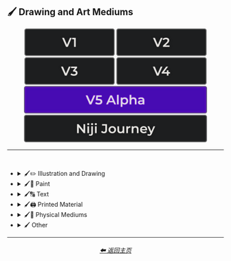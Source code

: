 <h2>🖌 Drawing and Art Mediums</h2>

<div align="center">

[<img src="/Images/Repo_Parts/Buttons/Version_Buttons/button_version_V1_inactive.webp?raw=true" alt="MidJourney V1" height="64" />](/Pages/MJ_V1/Style_Pages/Sphere/Drawing_and_Art_Mediums.md)
[<img src="/Images/Repo_Parts/Buttons/Version_Buttons/button_version_V2_inactive.webp?raw=true" alt="MidJourney V2" height="64" />](/Pages/MJ_V2/Style_Pages/Sphere/Drawing_and_Art_Mediums.md)
[<img src="/Images/Repo_Parts/Buttons/Version_Buttons/button_version_V3_inactive.webp?raw=true" alt="MidJourney V3" height="64" />](/Pages/MJ_V3/Style_Pages/Just_The_Style/Drawing_and_Art_Mediums.md)
[<img src="/Images/Repo_Parts/Buttons/Version_Buttons/button_version_V4_inactive.webp?raw=true" alt="MidJourney V4" height="64" />](/Pages/MJ_V4/Style_Pages/Just_The_Style/Drawing_and_Art_Mediums.md)
<br>
[<img src="/Images/Repo_Parts/Buttons/Version_Buttons/button_version_V5_Alpha_active_half.webp?raw=true" alt="MidJourney V5" height="64" />](/Pages/MJ_V5/Style_Pages/Just_The_Style/Drawing_and_Art_Mediums.md)
[<img src="/Images/Repo_Parts/Buttons/Version_Buttons/button_version_niji_inactive_half.webp?raw=true" alt="Niji Journey" height="64" />](/Pages/Niji_Journey/Style_Pages/Drawing_and_Art_Mediums.md)


</div>

<hr>
<br>


- <details><summary>🖌✏ Illustration and Drawing</summary><p>

  - <details><summary>✏🖼 Drawing Types</summary><p><div align="center">

    | Sketch | Drawing | Doodle |
    | :-: | :-: | :-: |
    | <img src="/Images/MJ_V5/V5_Alpha_1/Midjourney_Styles/Drawing.webp?raw=true" width="256" /> | <img src="/Images/MJ_V5/V5_Alpha_1/Midjourney_Styles/Sketch.webp?raw=true" width="256" /> | <img src="/Images/MJ_V5/V5_Alpha_1/Midjourney_Styles/Doodle.webp?raw=true" width="256" /> |
    
    <br>

    | Hand-Drawn | Hand-Written | Children’s Drawing |
    | :-: | :-: | :-: |
    | <img src="/Images/MJ_V5/V5_Alpha_1/Midjourney_Styles/Hand-Drawn.webp?raw=true" width="256" /> | <img src="/Images/MJ_V5/V5_Alpha_1/Midjourney_Styles/Hand-Written.webp?raw=true" width="256" /> | <img src="/Images/MJ_V5/V5_Alpha_1/Midjourney_Styles/Childrens_Drawing.webp?raw=true" width="256" /> |
    
    <br>

    | Masterpiece |
    | :-: |
    | <img src="/Images/MJ_V5/V5_Alpha_1/Midjourney_Styles/Masterpiece.webp?raw=true" width="256" /> |

    <br>

    | Dot Art | Pointillism | Stipple |
    | :-: | :-: | :-: |
    | <img src="/Images/MJ_V5/V5_Alpha_1/Midjourney_Styles/Dot_Art.webp?raw=true" width="256" /> | <img src="/Images/MJ_V5/V5_Alpha_1/Midjourney_Styles/Pointillism.webp?raw=true" width="256" /> | <img src="/Images/MJ_V5/V5_Alpha_1/Midjourney_Styles/Stipple.webp?raw=true" width="256" /> |
    
    <br>

    | Line Art | Crosshatch |
    | :-: | :-: |
    | <img src="/Images/MJ_V5/V5_Alpha_1/Midjourney_Styles/Line_Art.webp?raw=true" width="256" /> | <img src="/Images/MJ_V5/V5_Alpha_1/Midjourney_Styles/Crosshatch.webp?raw=true" width="256" /> |
    
    <br>

    | Caricature |
    | :-: |
    | <img src="/Images/MJ_V5/V5_Alpha_1/Midjourney_Styles/Caricature.webp?raw=true" width="256" /> |

    <br>

    | Illustration | Storybook Illustration | Illustrated-Booklet |
    | :-: | :-: | :-: |
    | <img src="/Images/MJ_V5/V5_Alpha_1/Midjourney_Styles/Illustration.webp?raw=true" width="256" /> | <img src="/Images/MJ_V5/V5_Alpha_1/Midjourney_Styles/Storybook_Illustration.webp?raw=true" width="256" /> | <img src="/Images/MJ_V5/V5_Alpha_1/Midjourney_Styles/Illustrated-Booklet.webp?raw=true" width="256" /> |

    <br>

    | Whimsical Illustration | Archaeological Illustration |
    | :-: | :-: |
    | <img src="/Images/MJ_V5/V5_Alpha_1/Midjourney_Styles/Whimsical_Illustration.webp?raw=true" width="256" /> | <img src="/Images/MJ_V5/V5_Alpha_1/Midjourney_Styles/Archaeological_Illustration.webp?raw=true" width="256" /> |
    
    <br>

    | Assembly Drawing | Illuminated Manuscript |
    | :-: | :-: |
    | <img src="/Images/MJ_V5/V5_Alpha_1/Midjourney_Styles/Assembly_Drawing.webp?raw=true" width="256" /> | <img src="/Images/MJ_V5/V5_Alpha_1/Midjourney_Styles/Illuminated_Manuscript.webp?raw=true" width="256" /> |
    
    <br>

    | Visual Novel | Graphic Novel | Cartographic |
    | :-: | :-: | :-: |
    | <img src="/Images/MJ_V5/V5_Alpha_1/Midjourney_Styles/Visual_Novel.webp?raw=true" width="256" /> | <img src="/Images/MJ_V5/V5_Alpha_1/Midjourney_Styles/Graphic_Novel.webp?raw=true" width="256" /> | <img src="/Images/MJ_V5/V5_Alpha_1/Midjourney_Styles/Cartographic.webp?raw=true" width="256" /> |
    
    <br>
    
    | Storyboard |
    | :-: |
    | <img src="/Images/MJ_V5/V5_Alpha_1/Midjourney_Styles/Storyboard.webp?raw=true" width="256" /> |

    </div></p></details>


  - <details><summary>✏ Pencil and Graphite</summary><p><div align="center">

    | Pencil Art | Graphite | Charcoal Art |
    | :-: | :-: | :-: |
    | <img src="/Images/MJ_V5/V5_Alpha_1/Midjourney_Styles/Pencil_Art.webp?raw=true" width="256" /> | <img src="/Images/MJ_V5/V5_Alpha_1/Midjourney_Styles/Graphite.webp?raw=true" width="256" /> | <img src="/Images/MJ_V5/V5_Alpha_1/Midjourney_Styles/Charcoal_Art.webp?raw=true" width="256" /> |
    
    <br>
    
    | Colored Pencil | Grease Pencil |
    | :-: | :-: |
    | <img src="/Images/MJ_V5/V5_Alpha_1/Midjourney_Styles/Colored_Pencil.webp?raw=true" width="256" /> | <img src="/Images/MJ_V5/V5_Alpha_1/Midjourney_Styles/Grease_Pencil.webp?raw=true" width="256" /> |

    </div></p></details>


  - <details><summary>✏🖊 Ink</summary><p><div align="center">

    | Ink | Calligraphy | Ballpoint Pen |
    | :-: | :-: | :-: |
    | <img src="/Images/MJ_V5/V5_Alpha_1/Midjourney_Styles/Ink.webp?raw=true" width="256" /> | <img src="/Images/MJ_V5/V5_Alpha_1/Midjourney_Styles/Calligraphy.webp?raw=true" width="256" /> | <img src="/Images/MJ_V5/V5_Alpha_1/Midjourney_Styles/Ballpoint_Pen.webp?raw=true" width="256" /> |
    
    <br>
    
    | Fountain Pen | Fountain Pen Art | Gel Pen |
    | :-: | :-: | :-: |
    | <img src="/Images/MJ_V5/V5_Alpha_1/Midjourney_Styles/Fountain_Pen.webp?raw=true" width="256" /> | <img src="/Images/MJ_V5/V5_Alpha_1/Midjourney_Styles/Fountain_Pen_Art.webp?raw=true" width="256" /> | <img src="/Images/MJ_V5/V5_Alpha_1/Midjourney_Styles/Gel_Pen.webp?raw=true" width="256" /> |
    
    <br>

    | Conductive Ink | Flexographic Ink |
    | :-: | :-: |
    | <img src="/Images/MJ_V5/V5_Alpha_1/Midjourney_Styles/Conductive_Ink.webp?raw=true" width="256" /> | <img src="/Images/MJ_V5/V5_Alpha_1/Midjourney_Styles/Flexographic_Ink.webp?raw=true" width="256" /> |
    
    <br>
    
    | India Ink | Iron Gall Ink |
    | :-: | :-: |
    | <img src="/Images/MJ_V5/V5_Alpha_1/Midjourney_Styles/India_Ink.webp?raw=true" width="256" /> | <img src="/Images/MJ_V5/V5_Alpha_1/Midjourney_Styles/Iron_Gall_Ink.webp?raw=true" width="256" /> |
    
    <br>
    
    | Grease Pen | Marker Art |
    | :-: | :-: |
    | <img src="/Images/MJ_V5/V5_Alpha_1/Midjourney_Styles/Grease_Pen.webp?raw=true" width="256" /> | <img src="/Images/MJ_V5/V5_Alpha_1/Midjourney_Styles/Marker_Art.webp?raw=true" width="256" /> |

    <br>
    
    | Dry-Erase Marker | Wet-Erase Marker | Whiteboard |
    | :-: | :-: | :-: |
    | <img src="/Images/MJ_V5/V5_Alpha_1/Midjourney_Styles/Dry-Erase_Marker.webp?raw=true" width="256" /> | <img src="/Images/MJ_V5/V5_Alpha_1/Midjourney_Styles/Wet-Erase_Marker.webp?raw=true" width="256" /> | <img src="/Images/MJ_V5/V5_Alpha_1/Midjourney_Styles/Whiteboard.webp?raw=true" width="256" /> |

    <br>

    | Viscosity Print |
    | :-: |
    | <img src="/Images/MJ_V5/V5_Alpha_1/Midjourney_Styles/Viscosity_Print.webp?raw=true" width="256" /> |

    </div></p></details>


  - <details><summary>✏🖍 Crayon, Chalk, and Pastel</summary><p><div align="center">

    | Crayon | Chalk | Pastel Art |
    | :-: | :-: | :-: |
    | <img src="/Images/MJ_V5/V5_Alpha_1/Midjourney_Styles/Crayon.webp?raw=true" width="256" /> | <img src="/Images/MJ_V5/V5_Alpha_1/Midjourney_Styles/Chalk.webp?raw=true" width="256" /> | <img src="/Images/MJ_V5/V5_Alpha_1/Midjourney_Styles/Pastel_Art.webp?raw=true" width="256" /> |
    
    <br>
    
    | Blackboard | Chalkboard | Conte |
    | :-: | :-: | :-: |
    | <img src="/Images/MJ_V5/V5_Alpha_1/Midjourney_Styles/Blackboard.webp?raw=true" width="256" /> | <img src="/Images/MJ_V5/V5_Alpha_1/Midjourney_Styles/Chalkboard.webp?raw=true" width="256" /> | <img src="/Images/MJ_V5/V5_Alpha_1/Midjourney_Styles/Conte.webp?raw=true" width="256" /> |

    </div></p></details>

  </p></details>


- <details><summary>🖌🎨 Paint</summary><p>

  - <details><summary>🎨🖼 Painting Types</summary><p><div align="center">

    | Painting | Hard Edge Painting |
    | :-: | :-: |
    | <img src="/Images/MJ_V5/V5_Alpha_1/Midjourney_Styles/Painting.webp?raw=true" width="256" /> | <img src="/Images/MJ_V5/V5_Alpha_1/Midjourney_Styles/Hard_Edge_Painting.webp?raw=true" width="256" /> |
    
    <br>

    | Oil Painting | Tempera Painting | Acrylic Painting |
    | :-: | :-: | :-: |
    | <img src="/Images/MJ_V5/V5_Alpha_1/Midjourney_Styles/Oil_Painting.webp?raw=true" width="256" /> | <img src="/Images/MJ_V5/V5_Alpha_1/Midjourney_Styles/Tempera_Painting.webp?raw=true" width="256" /> | <img src="/Images/MJ_V5/V5_Alpha_1/Midjourney_Styles/Acrylic_Painting.webp?raw=true" width="256" /> |
    
    <br>
    
    
    | Watercolor Painting | Gouache Painting |
    | :-: | :-: |
    | <img src="/Images/MJ_V5/V5_Alpha_1/Midjourney_Styles/Watercolor_Painting.webp?raw=true" width="256" /> | <img src="/Images/MJ_V5/V5_Alpha_1/Midjourney_Styles/Gouache_Painting.webp?raw=true" width="256" /> |
    
    <br>

    | Fresco Painting |
    | :-: |
    | <img src="/Images/MJ_V5/V5_Alpha_1/Midjourney_Styles/Fresco_Painting.webp?raw=true" width="256" /> |

    <br>

    | Still-Life |
    | :-: |
    | <img src="/Images/MJ_V5/V5_Alpha_1/Midjourney_Styles/Still-Life.webp?raw=true" width="256" /> |
    
    <br>

    | Fine Art | Modern Art |
    | :-: | :-: |
    | <img src="/Images/MJ_V5/V5_Alpha_1/Midjourney_Styles/Fine_Art.webp?raw=true" width="256" /> | <img src="/Images/MJ_V5/V5_Alpha_1/Midjourney_Styles/Modern_Art.webp?raw=true" width="256" /> |
    
    <br>

    | Brushwork | Paintwork | Impasto |
    | :-: | :-: | :-: |
    | <img src="/Images/MJ_V5/V5_Alpha_1/Midjourney_Styles/Brushwork.webp?raw=true" width="256" /> | <img src="/Images/MJ_V5/V5_Alpha_1/Midjourney_Styles/Paintwork.webp?raw=true" width="256" /> | <img src="/Images/MJ_V5/V5_Alpha_1/Midjourney_Styles/Impasto.webp?raw=true" width="256" /> |

    <br>

    | Matte Painting | Encaustic Painting | Gond Painting |
    | :-: | :-: | :-: |
    | <img src="/Images/MJ_V5/V5_Alpha_1/Midjourney_Styles/Matte_Painting.webp?raw=true" width="256" /> | <img src="/Images/MJ_V5/V5_Alpha_1/Midjourney_Styles/Encaustic_Painting.webp?raw=true" width="256" /> | <img src="/Images/MJ_V5/V5_Alpha_1/Midjourney_Styles/Gond_Painting.webp?raw=true" width="256" /> |
    
    <br>

    | Chinese Painting | Ancient Roman Painting | Romanesque Painting |
    | :-: | :-: | :-: |
    | <img src="/Images/MJ_V5/V5_Alpha_1/Midjourney_Styles/Chinese_Painting.webp?raw=true" width="256" /> | <img src="/Images/MJ_V5/V5_Alpha_1/Midjourney_Styles/Ancient_Roman_Painting.webp?raw=true" width="256" /> | <img src="/Images/MJ_V5/V5_Alpha_1/Midjourney_Styles/Romanesque_Painting.webp?raw=true" width="256" /> |

    <br>

    | Tibetan Painting | Japanese Painting |
    | :-: | :-: |
    | <img src="/Images/MJ_V5/V5_Alpha_1/Midjourney_Styles/Tibetan_Painting.webp?raw=true" width="256" /> | <img src="/Images/MJ_V5/V5_Alpha_1/Midjourney_Styles/Japanese_Painting.webp?raw=true" width="256" /> |

    <br>

    | Warli Painting | Fayum Portrait | Caravaggio Painting |
    | :-: | :-: | :-: |
    | <img src="/Images/MJ_V5/V5_Alpha_1/Midjourney_Styles/Warli_Painting.webp?raw=true" width="256" /> | <img src="/Images/MJ_V5/V5_Alpha_1/Midjourney_Styles/Fayum_Portrait.webp?raw=true" width="256" /> | <img src="/Images/MJ_V5/V5_Alpha_1/Midjourney_Styles/Caravaggio_Painting.webp?raw=true" width="256" /> |
    
    <br>
    
    | Madhubani Painting | Kalamkari Painting | Phad Painting |
    | :-: | :-: | :-: |
    | <img src="/Images/MJ_V5/V5_Alpha_1/Midjourney_Styles/Madhubani_Painting.webp?raw=true" width="256" /> | <img src="/Images/MJ_V5/V5_Alpha_1/Midjourney_Styles/Kalamkari_Painting.webp?raw=true" width="256" /> | <img src="/Images/MJ_V5/V5_Alpha_1/Midjourney_Styles/Phad_Painting.webp?raw=true" width="256" /> |

    <br>

    | Paper-Marbling | Hydrodipped |
    | :-: | :-: |
    | <img src="/Images/MJ_V5/V5_Alpha_1/Midjourney_Styles/Paper-Marbling.webp?raw=true" width="256" /> | <img src="/Images/MJ_V5/V5_Alpha_1/Midjourney_Styles/Hydrodipped.webp?raw=true" width="256" /> |

    <br>
    
    | Panel Painting | Sand Painting |
    | :-: | :-: |
    | <img src="/Images/MJ_V5/V5_Alpha_1/Midjourney_Styles/Panel_Painting.webp?raw=true" width="256" /> | <img src="/Images/MJ_V5/V5_Alpha_1/Midjourney_Styles/Sand_Painting.webp?raw=true" width="256" /> |
    
    <br>
    
    | Plein-Air Painting | Action Painting | Miniature Painting |
    | :-: | :-: | :-: |
    | <img src="/Images/MJ_V5/V5_Alpha_1/Midjourney_Styles/Plein-Air_Painting.webp?raw=true" width="256" /> | <img src="/Images/MJ_V5/V5_Alpha_1/Midjourney_Styles/Action_Painting.webp?raw=true" width="256" /> | <img src="/Images/MJ_V5/V5_Alpha_1/Midjourney_Styles/Miniature_Painting.webp?raw=true" width="256" /> |
    
    <br>

    | Artwork | Mural | Street Art |
    | :-: | :-: | :-: |
    | <img src="/Images/MJ_V5/V5_Alpha_1/Midjourney_Styles/Artwork.webp?raw=true" width="256" /> | <img src="/Images/MJ_V5/V5_Alpha_1/Midjourney_Styles/Mural.webp?raw=true" width="256" /> | <img src="/Images/MJ_V5/V5_Alpha_1/Midjourney_Styles/Street_Art.webp?raw=true" width="256" /> |
    
    <br>
    
    | Cave Art | Rock Art | Sandpainting |
    | :-: | :-: | :-: |
    | <img src="/Images/MJ_V5/V5_Alpha_1/Midjourney_Styles/Rock_Art.webp?raw=true" width="256" /> | <img src="/Images/MJ_V5/V5_Alpha_1/Midjourney_Styles/Cave_Art.webp?raw=true" width="256" /> | <img src="/Images/MJ_V5/V5_Alpha_1/Midjourney_Styles/Sandpainting.webp?raw=true" width="256" /> |

    <br>
    
    | Easter Egg | Egg Decorating |
    | :-: | :-: |
    | <img src="/Images/MJ_V5/V5_Alpha_1/Midjourney_Styles/Easter_Egg.webp?raw=true" width="256" /> | <img src="/Images/MJ_V5/V5_Alpha_1/Midjourney_Styles/Egg_Decorating.webp?raw=true" width="256" /> |

    </div></p></details>


  - <details><summary>🎨 Paint Types</summary><p><div align="center">

    | Paint | Oil Paint | Tempera Paint |
    | :-: | :-: | :-: |
    | <img src="/Images/MJ_V5/V5_Alpha_1/Midjourney_Styles/Paint.webp?raw=true" width="256" /> | <img src="/Images/MJ_V5/V5_Alpha_1/Midjourney_Styles/Oil_Paint.webp?raw=true" width="256" /> | <img src="/Images/MJ_V5/V5_Alpha_1/Midjourney_Styles/Tempera_Paint.webp?raw=true" width="256" /> |
    
    <br>
    
    | Acrylic Paint | Gouache Paint | Watercolor |
    | :-: | :-: | :-: |
    | <img src="/Images/MJ_V5/V5_Alpha_1/Midjourney_Styles/Acrylic_Paint.webp?raw=true" width="256" /> | <img src="/Images/MJ_V5/V5_Alpha_1/Midjourney_Styles/Gouache_Paint.webp?raw=true" width="256" /> | <img src="/Images/MJ_V5/V5_Alpha_1/Midjourney_Styles/Watercolor.webp?raw=true" width="256" /> |
    
    <br>

    | Wet Paint | Dripping Paint | Splatter Paint |
    | :-: | :-: | :-: |
    | <img src="/Images/MJ_V5/V5_Alpha_1/Midjourney_Styles/Wet_Paint.webp?raw=true" width="256" /> | <img src="/Images/MJ_V5/V5_Alpha_1/Midjourney_Styles/Dripping_Paint.webp?raw=true" width="256" /> | <img src="/Images/MJ_V5/V5_Alpha_1/Midjourney_Styles/Splatter_Paint.webp?raw=true" width="256" /> |
    
    <br>

    | Graffiti | Stencil Graffiti | Graffiti Tag |
    | :-: | :-: | :-: |
    | <img src="/Images/MJ_V5/V5_Alpha_1/Midjourney_Styles/Graffiti.webp?raw=true" width="256" /> | <img src="/Images/MJ_V5/V5_Alpha_1/Midjourney_Styles/Stencil_Graffiti.webp?raw=true" width="256" /> | <img src="/Images/MJ_V5/V5_Alpha_1/Midjourney_Styles/Graffiti_Tag.webp?raw=true" width="256" /> |

    <br>

    | Airbrush | 1980s Airbrush Art | Puffy Paint |
    | :-: | :-: | :-: |
    | <img src="/Images/MJ_V5/V5_Alpha_1/Midjourney_Styles/Airbrush.webp?raw=true" width="256" /> | <img src="/Images/MJ_V5/V5_Alpha_1/Midjourney_Styles/1980s_Airbrush_Art.webp?raw=true" width="256" /> | <img src="/Images/MJ_V5/V5_Alpha_1/Midjourney_Styles/Puffy_Paint.webp?raw=true" width="256" /> |
    
    <br>
    
    | Spray | Spray Paint | Glass Paint |
    | :-: | :-: | :-: |
    | <img src="/Images/MJ_V5/V5_Alpha_1/Midjourney_Styles/Spray.webp?raw=true" width="256" /> | <img src="/Images/MJ_V5/V5_Alpha_1/Midjourney_Styles/Spray_Paint.webp?raw=true" width="256" /> | <img src="/Images/MJ_V5/V5_Alpha_1/Midjourney_Styles/Glass_Paint.webp?raw=true" width="256" /> |
    
    <br>

    | Blacklight Paint | Casein Paint | Coffee Paint |
    | :-: | :-: | :-: |
    | <img src="/Images/MJ_V5/V5_Alpha_1/Midjourney_Styles/Blacklight_Paint.webp?raw=true" width="256" /> | <img src="/Images/MJ_V5/V5_Alpha_1/Midjourney_Styles/Casein_Paint.webp?raw=true" width="256" /> | <img src="/Images/MJ_V5/V5_Alpha_1/Midjourney_Styles/Coffee_Paint.webp?raw=true" width="256" /> |

    <br>
    
    | Powder Paint |
    | :-: |
    | <img src="/Images/MJ_V5/V5_Alpha_1/Midjourney_Styles/Powder_Paint.webp?raw=true" width="256" /> |

    </div></p></details>

  </p></details>


- <details><summary>🖌🔠 Text</summary><p><div align="center">

    | Hypergraphy | Asemic Writing |
    | :-: | :-: |
    | <img src="/Images/MJ_V5/V5_Alpha_1/Midjourney_Styles/Hypergraphy.webp?raw=true" width="256" /> | <img src="/Images/MJ_V5/V5_Alpha_1/Midjourney_Styles/Asemic_Writing.webp?raw=true" width="256" /> |

    <br>
    
    | Text | Typeface | Font |
    | :-: | :-: | :-: |
    | <img src="/Images/MJ_V5/V5_Alpha_1/Midjourney_Styles/Text.webp?raw=true" width="256" /> | <img src="/Images/MJ_V5/V5_Alpha_1/Midjourney_Styles/Typeface.webp?raw=true" width="256" /> | <img src="/Images/MJ_V5/V5_Alpha_1/Midjourney_Styles/Font.webp?raw=true" width="256" /> |

    <br>

    | Letters | Written Letters | Written Letters "Hello" |
    | :-: | :-: | :-: |
    | <img src="/Images/MJ_V5/V5_Alpha_1/Midjourney_Styles/Letters.webp?raw=true" width="256" /> | <img src="/Images/MJ_V5/V5_Alpha_1/Midjourney_Styles/Written_Letters.webp?raw=true" width="256" /> | <img src="/Images/MJ_V5/V5_Alpha_1/Midjourney_Styles/Written_Letters_''Hello''.webp?raw=true" width="256" /> |
    
    <br>
    
    | Written Words | Written Words "Hello" |
    | :-: | :-: |
    | <img src="/Images/MJ_V5/V5_Alpha_1/Midjourney_Styles/Written_Words.webp?raw=true" width="256" /> | <img src="/Images/MJ_V5/V5_Alpha_1/Midjourney_Styles/Written_Words_''Hello''.webp?raw=true" width="256" /> |
    
    <br>
    
    | Words | Words "Hello" |
    | :-: | :-: |
    | <img src="/Images/MJ_V5/V5_Alpha_1/Midjourney_Styles/Words.webp?raw=true" width="256" /> | <img src="/Images/MJ_V5/V5_Alpha_1/Midjourney_Styles/Words_''Hello''.webp?raw=true" width="256" /> |
    
    <br>
    
    | Lexemes | Lexemes "Hello" | Graphemes |
    | :-: | :-: | :-: |
    | <img src="/Images/MJ_V5/V5_Alpha_1/Midjourney_Styles/Lexemes.webp?raw=true" width="256" /> | <img src="/Images/MJ_V5/V5_Alpha_1/Midjourney_Styles/Lexemes_''Hello''.webp?raw=true" width="256" /> | <img src="/Images/MJ_V5/V5_Alpha_1/Midjourney_Styles/Graphemes.webp?raw=true" width="256" /> |

    <br>
    
    | Says | Says Hello | Says "Hello" |
    | :-: | :-: | :-: |
    | <img src="/Images/MJ_V5/V5_Alpha_1/Midjourney_Styles/Says.webp?raw=true" width="256" /> | <img src="/Images/MJ_V5/V5_Alpha_1/Midjourney_Styles/Says_Hello.webp?raw=true" width="256" /> | <img src="/Images/MJ_V5/V5_Alpha_1/Midjourney_Styles/Says_''Hello''.webp?raw=true" width="256" /> |
    
    <br>
    
    | Says 'Hello' | Caption | Caption "Hello" |
    | :-: | :-: | :-: |
    | <img src="/Images/MJ_V5/V5_Alpha_1/Midjourney_Styles/Says_'Hello'.webp?raw=true" width="256" /> | <img src="/Images/MJ_V5/V5_Alpha_1/Midjourney_Styles/Caption.webp?raw=true" width="256" /> | <img src="/Images/MJ_V5/V5_Alpha_1/Midjourney_Styles/Caption_''Hello''.webp?raw=true" width="256" /> |

    </div></p></details>


- <details><summary>🖌🖨 Printed Material</summary><p>

  - <details><summary>🖨📄 Print Types</summary><p><div align="center">

    | Print | Printed | 3D Printed |
    | :-: | :-: | :-: |
    | <img src="/Images/MJ_V5/V5_Alpha_1/Midjourney_Styles/Print.webp?raw=true" width="256" /> | <img src="/Images/MJ_V5/V5_Alpha_1/Midjourney_Styles/Printed.webp?raw=true" width="256" /> | <img src="/Images/MJ_V5/V5_Alpha_1/Midjourney_Styles/3D_Printed.webp?raw=true" width="256" /> |

    <br>

    | Inkjet Printed | Laser Printed |
    | :-: | :-: |
    | <img src="/Images/MJ_V5/V5_Alpha_1/Midjourney_Styles/Inkjet_Printed.webp?raw=true" width="256" /> | <img src="/Images/MJ_V5/V5_Alpha_1/Midjourney_Styles/Laser_Printed.webp?raw=true" width="256" /> |
    
    <br>
    
    | Photolith Film |
    | :-: |
    | <img src="/Images/MJ_V5/V5_Alpha_1/Midjourney_Styles/Photolith_Film.webp?raw=true" width="256" /> |

    <br>

    | Concept Art | Logo |
    | :-: | :-: |
    | <img src="/Images/MJ_V5/V5_Alpha_1/Midjourney_Styles/Concept_Art.webp?raw=true" width="256" /> | <img src="/Images/MJ_V5/V5_Alpha_1/Midjourney_Styles/Logo.webp?raw=true" width="256" /> |
    
    <br>

    | Album Art | Cover-Art |
    | :-: | :-: |
    | <img src="/Images/MJ_V5/V5_Alpha_1/Midjourney_Styles/Album_Art.webp?raw=true" width="256" /> | <img src="/Images/MJ_V5/V5_Alpha_1/Midjourney_Styles/Cover-Art.webp?raw=true" width="256" /> |
    
    <br>

    | Newspaper | Newsprint |
    | :-: | :-: |
    | <img src="/Images/MJ_V5/V5_Alpha_1/Midjourney_Styles/Newspaper.webp?raw=true" width="256" /> | <img src="/Images/MJ_V5/V5_Alpha_1/Midjourney_Styles/Newsprint.webp?raw=true" width="256" /> |

    <br>
    
    | Risograph | Lithography | Flexography |
    | :-: | :-: | :-: |
    | <img src="/Images/MJ_V5/V5_Alpha_1/Midjourney_Styles/Risograph.webp?raw=true" width="256" /> | <img src="/Images/MJ_V5/V5_Alpha_1/Midjourney_Styles/Lithography.webp?raw=true" width="256" /> | <img src="/Images/MJ_V5/V5_Alpha_1/Midjourney_Styles/Flexography.webp?raw=true" width="256" /> |

    <br>

    | Transfer Printing | Monotype |
    | :-: | :-: |
    | <img src="/Images/MJ_V5/V5_Alpha_1/Midjourney_Styles/Transfer_Printing.webp?raw=true" width="256" /> | <img src="/Images/MJ_V5/V5_Alpha_1/Midjourney_Styles/Monotype.webp?raw=true" width="256" /> |

    <br>
    
    | Blueprint | Whiteprint |
    | :-: | :-: |
    | <img src="/Images/MJ_V5/V5_Alpha_1/Midjourney_Styles/Blueprint.webp?raw=true" width="256" /> | <img src="/Images/MJ_V5/V5_Alpha_1/Midjourney_Styles/Whiteprint.webp?raw=true" width="256" /> |

    <br>

    | Sticker |
    | :-: |
    | <img src="/Images/MJ_V5/V5_Alpha_1/Midjourney_Styles/Sticker.webp?raw=true" width="256" /> |
    
    <br>
    
    | Barcode | QR Code |
    | :-: | :-: |
    | <img src="/Images/MJ_V5/V5_Alpha_1/Midjourney_Styles/Barcode.webp?raw=true" width="256" /> | <img src="/Images/MJ_V5/V5_Alpha_1/Midjourney_Styles/QR_Code.webp?raw=true" width="256" /> |

    </div></p></details>


  - <details><summary>🖨🟫 Block Printing</summary><p><div align="center">

    | Block Printing |
    | :-: |
    | <img src="/Images/MJ_V5/V5_Alpha_1/Midjourney_Styles/Block_Printing.webp?raw=true" width="256" /> |

    <br>

    | Bagh Print | Bagru Print |
    | :-: | :-: |
    | <img src="/Images/MJ_V5/V5_Alpha_1/Midjourney_Styles/Bagh_Print.webp?raw=true" width="256" /> | <img src="/Images/MJ_V5/V5_Alpha_1/Midjourney_Styles/Bagru_Print.webp?raw=true" width="256" /> |

    </div></p></details>

  - <details><summary>🖨🃏 Cards and Stamps</summary><p><div align="center">

    | Stamp | Postage Stamp | Business Card |
    | :-: | :-: | :-: |
    | <img src="/Images/MJ_V5/V5_Alpha_1/Midjourney_Styles/Stamp.webp?raw=true" width="256" /> | <img src="/Images/MJ_V5/V5_Alpha_1/Midjourney_Styles/Postage_Stamp.webp?raw=true" width="256" /> | <img src="/Images/MJ_V5/V5_Alpha_1/Midjourney_Styles/Business_Card.webp?raw=true" width="256" /> |

    <br>
    
    | Pokemon Card | Pokémon Card | Tarot Card |
    | :-: | :-: | :-: |
    | <img src="/Images/MJ_V5/V5_Alpha_1/Midjourney_Styles/Pokemon_Card.webp?raw=true" width="256" /> | <img src="/Images/MJ_V5/V5_Alpha_1/Midjourney_Styles/Pokemon_Card%20(2).webp?raw=true" width="256" /> | <img src="/Images/MJ_V5/V5_Alpha_1/Midjourney_Styles/Tarot_Card.webp?raw=true" width="256" /> |

    </div></p></details>


  - <details><summary>🖨📚 Books and Posters</summary><p><div align="center">

    | Magazine | Comic Book | Underground Comix |
    | :-: | :-: | :-: |
    | <img src="/Images/MJ_V5/V5_Alpha_1/Midjourney_Styles/Magazine.webp?raw=true" width="256" /> | <img src="/Images/MJ_V5/V5_Alpha_1/Midjourney_Styles/Comic_Book.webp?raw=true" width="256" /> | <img src="/Images/MJ_V5/V5_Alpha_1/Midjourney_Styles/Underground_Comix.webp?raw=true" width="256" /> |
    
    <br>
    
    | Pop-up Book | Kids Book |
    | :-: | :-: |
    | <img src="/Images/MJ_V5/V5_Alpha_1/Midjourney_Styles/Pop-up_Book.webp?raw=true" width="256" /> | <img src="/Images/MJ_V5/V5_Alpha_1/Midjourney_Styles/Kids_Book.webp?raw=true" width="256" /> |

    <br>

    | Booklet | Instruction Manual | IKEA Guide |
    | :-: | :-: | :-: |
    | <img src="/Images/MJ_V5/V5_Alpha_1/Midjourney_Styles/Booklet.webp?raw=true" width="256" /> | <img src="/Images/MJ_V5/V5_Alpha_1/Midjourney_Styles/Instruction_Manual.webp?raw=true" width="256" /> | <img src="/Images/MJ_V5/V5_Alpha_1/Midjourney_Styles/IKEA_Guide.webp?raw=true" width="256" /> |

    <br>

    | Poster | Movie Poster | Concert Poster |
    | :-: | :-: | :-: |
    | <img src="/Images/MJ_V5/V5_Alpha_1/Midjourney_Styles/Poster.webp?raw=true" width="256" /> | <img src="/Images/MJ_V5/V5_Alpha_1/Midjourney_Styles/Movie_Poster.webp?raw=true" width="256" /> | <img src="/Images/MJ_V5/V5_Alpha_1/Midjourney_Styles/Concert_Poster.webp?raw=true" width="256" /> |

    </div></p></details>

  </p></details>


- <details><summary>🖌🎲 Physical Mediums</summary><p>

  - <details><summary>🎲📄 Origami</summary><p><div align="center">

    | Origami | Rigid Origami | Modular Origami |
    | :-: | :-: | :-: |
    | <img src="/Images/MJ_V5/V5_Alpha_1/Midjourney_Styles/Origami.webp?raw=true" width="256" /> | <img src="/Images/MJ_V5/V5_Alpha_1/Midjourney_Styles/Rigid_Origami.webp?raw=true" width="256" /> | <img src="/Images/MJ_V5/V5_Alpha_1/Midjourney_Styles/Modular_Origami.webp?raw=true" width="256" /> |
    
    <br>
    
    | Moneygami | Wet-Folding |
    | :-: | :-: |
    | <img src="/Images/MJ_V5/V5_Alpha_1/Midjourney_Styles/Moneygami.webp?raw=true" width="256" /> | <img src="/Images/MJ_V5/V5_Alpha_1/Midjourney_Styles/Wet-Folding.webp?raw=true" width="256" /> |
    
    <br>
    
    | Iris-Folding | Chinese Paper Art | Sonobe |
    | :-: | :-: | :-: |
    | <img src="/Images/MJ_V5/V5_Alpha_1/Midjourney_Styles/Iris-Folding.webp?raw=true" width="256" /> | <img src="/Images/MJ_V5/V5_Alpha_1/Midjourney_Styles/Chinese_Paper_Art.webp?raw=true" width="256" /> | <img src="/Images/MJ_V5/V5_Alpha_1/Midjourney_Styles/Sonobe.webp?raw=true" width="256" /> 

    </div></p></details>


  - <details><summary>🎲🀣 Mosaic</summary><p><div align="center">

    | Mosaic | Micromosaic | Glass Mosaic |
    | :-: | :-: | :-: |
    | <img src="/Images/MJ_V5/V5_Alpha_1/Midjourney_Styles/Mosaic.webp?raw=true" width="256" /> | <img src="/Images/MJ_V5/V5_Alpha_1/Midjourney_Styles/Micromosaic.webp?raw=true" width="256" /> | <img src="/Images/MJ_V5/V5_Alpha_1/Midjourney_Styles/Glass_Mosaic.webp?raw=true" width="256" /> |
    
    <br>
    
    | Photographic Mosaic | Impressionist Mosaic |
    | :-: | :-: |
    | <img src="/Images/MJ_V5/V5_Alpha_1/Midjourney_Styles/Photographic_Mosaic.webp?raw=true" width="256" /> | <img src="/Images/MJ_V5/V5_Alpha_1/Midjourney_Styles/Impressionist_Mosaic.webp?raw=true" width="256" /> |

    <br>

    | Pietra Dura | Encaustic Tile |
    | :-: | :-: |
    | <img src="/Images/MJ_V5/V5_Alpha_1/Midjourney_Styles/Pietra_Dura.webp?raw=true" width="256" /> | <img src="/Images/MJ_V5/V5_Alpha_1/Midjourney_Styles/Encaustic_Tile.webp?raw=true" width="256" /> |

    <br>
    
    | Ancient Roman Mosaic |
    | :-: |
    | <img src="/Images/MJ_V5/V5_Alpha_1/Midjourney_Styles/Ancient_Roman_Mosaic.webp?raw=true" width="256" /> |

    </div></p></details>


  - <details><summary>🎲🖼 Framed, Banner, and Decal</summary><p><div align="center">

    | Frame | Framed |
    | :-: | :-: |
    | <img src="/Images/MJ_V5/V5_Alpha_1/Midjourney_Styles/Frame.webp?raw=true" width="256" /> | <img src="/Images/MJ_V5/V5_Alpha_1/Midjourney_Styles/Framed.webp?raw=true" width="256" /> |
    
    <br>
    
    | Wooden Frame |
    | :-: |
    | <img src="/Images/MJ_V5/V5_Alpha_1/Midjourney_Styles/Wooden_Frame.webp?raw=true" width="256" /> |
    
    <br>
    
    | Banner | Vinyl Banner |
    | :-: | :-: |
    | <img src="/Images/MJ_V5/V5_Alpha_1/Midjourney_Styles/Banner.webp?raw=true" width="256" /> | <img src="/Images/MJ_V5/V5_Alpha_1/Midjourney_Styles/Vinyl_Banner.webp?raw=true" width="256" /> |

    <br>

    | Sign | Signage | Enamel Sign |
    | :-: | :-: | :-: |
    | <img src="/Images/MJ_V5/V5_Alpha_1/Midjourney_Styles/Sign.webp?raw=true" width="256" /> | <img src="/Images/MJ_V5/V5_Alpha_1/Midjourney_Styles/Signage.webp?raw=true" width="256" /> | <img src="/Images/MJ_V5/V5_Alpha_1/Midjourney_Styles/Enamel_Sign.webp?raw=true" width="256" /> |

    <br>

    | Decal | Wall Decal |
    | :-: | :-: |
    | <img src="/Images/MJ_V5/V5_Alpha_1/Midjourney_Styles/Decal.webp?raw=true" width="256" /> | <img src="/Images/MJ_V5/V5_Alpha_1/Midjourney_Styles/Wall_Decal.webp?raw=true" width="256" /> |
    
    <br>
    
    | Letter Board | Nameplate | Builder's Plate |
    | :-: | :-: | :-: |
    | <img src="/Images/MJ_V5/V5_Alpha_1/Midjourney_Styles/Letter_Board.webp?raw=true" width="256" /> | <img src="/Images/MJ_V5/V5_Alpha_1/Midjourney_Styles/Nameplate.webp?raw=true" width="256" /> | <img src="/Images/MJ_V5/V5_Alpha_1/Midjourney_Styles/Builders_Plate.webp?raw=true" width="256" /> |
    
    <br>
    
    | Billboard | Placard |
    | :-: | :-: |
    | <img src="/Images/MJ_V5/V5_Alpha_1/Midjourney_Styles/Billboard.webp?raw=true" width="256" /> | <img src="/Images/MJ_V5/V5_Alpha_1/Midjourney_Styles/Placard.webp?raw=true" width="256" /> |
    
    <br>
    
    | SpellBrite |
    | :-: |
    | <img src="/Images/MJ_V5/V5_Alpha_1/Midjourney_Styles/SpellBrite.webp?raw=true" width="256" /> |
    
    <br>
    
    | Bumper Sticker | Fridge Magnet |
    | :-: | :-: |
    | <img src="/Images/MJ_V5/V5_Alpha_1/Midjourney_Styles/Bumper_Sticker.webp?raw=true" width="256" /> | <img src="/Images/MJ_V5/V5_Alpha_1/Midjourney_Styles/Fridge_Magnet.webp?raw=true" width="256" /> |

    <br>
    
    | Tapestry | Bayeux Tapestry | In The Style of Bayeux Tapestry |
    | :-: | :-: | :-: |
    | <img src="/Images/MJ_V5/V5_Alpha_1/Midjourney_Styles/Tapestry.webp?raw=true" width="256" /> | <img src="/Images/MJ_V5/V5_Alpha_1/Midjourney_Styles/Bayeux_Tapestry.webp?raw=true" width="256" /> | <img src="/Images/MJ_V5/V5_Alpha_1/Midjourney_Styles/In_the_Style_of_Bayeux_Tapestry.webp?raw=true" width="256" /> |

    <br>
    
    | Minoan Mural |
    | :-: |
    | <img src="/Images/MJ_V5/V5_Alpha_1/Midjourney_Styles/Minoan_Mural.webp?raw=true" width="256" /> |

    </div></p></details>


  - <details><summary>🎲🗿 Carving, Etching, and Modeling</summary><p><div align="center">

    | Carving | Pyrography | Etching |
    | :-: | :-: | :-: |
    | <img src="/Images/MJ_V5/V5_Alpha_1/Midjourney_Styles/Carving.webp?raw=true" width="256" /> | <img src="/Images/MJ_V5/V5_Alpha_1/Midjourney_Styles/Pyrography.webp?raw=true" width="256" /> | <img src="/Images/MJ_V5/V5_Alpha_1/Midjourney_Styles/Etching.webp?raw=true" width="256" /> |

    <br>

    | Model | Modeling |
    | :-: | :-: |
    | <img src="/Images/MJ_V5/V5_Alpha_1/Midjourney_Styles/Model.webp?raw=true" width="256" /> | <img src="/Images/MJ_V5/V5_Alpha_1/Midjourney_Styles/Modeling.webp?raw=true" width="256" /> |

    <br>

    | Sculpture | Mayan Sculpture |
    | :-: | :-: |
    | <img src="/Images/MJ_V5/V5_Alpha_1/Midjourney_Styles/Sculpture.webp?raw=true" width="256" /> | <img src="/Images/MJ_V5/V5_Alpha_1/Midjourney_Styles/Mayan_Sculpture.webp?raw=true" width="256" /> |

    <br>
    
    | Whittling | Woodcut |
    | :-: | :-: |
    | <img src="/Images/MJ_V5/V5_Alpha_1/Midjourney_Styles/Whittling.webp?raw=true" width="256" /> | <img src="/Images/MJ_V5/V5_Alpha_1/Midjourney_Styles/Woodcut.webp?raw=true" width="256" /> |

    <br>

    | Wood-Carving | Woodturning |
    | :-: | :-: |
    | <img src="/Images/MJ_V5/V5_Alpha_1/Midjourney_Styles/Wood-Carving.webp?raw=true" width="256" /> | <img src="/Images/MJ_V5/V5_Alpha_1/Midjourney_Styles/Woodturning.webp?raw=true" width="256" /> |

    <br>

    | Chip-Carving | Chip-Work |
    | :-: | :-: |
    | <img src="/Images/MJ_V5/V5_Alpha_1/Midjourney_Styles/Chip-Carving.webp?raw=true" width="256" /> | <img src="/Images/MJ_V5/V5_Alpha_1/Midjourney_Styles/Chip-Work.webp?raw=true" width="256" /> |
    
    <br>
    
    | Chainsaw-Carving | Lath Art | Laser-Cut |
    | :-: | :-: | :-: |
    | <img src="/Images/MJ_V5/V5_Alpha_1/Midjourney_Styles/Chainsaw-Carving.webp?raw=true" width="256" /> | <img src="/Images/MJ_V5/V5_Alpha_1/Midjourney_Styles/Lath_Art.webp?raw=true" width="256" /> | <img src="/Images/MJ_V5/V5_Alpha_1/Midjourney_Styles/Laser-Cut.webp?raw=true" width="256" /> |

    <br>

    | Bentwood | Woodblock Print | Intarsia |
    | :-: | :-: | :-: |
    | <img src="/Images/MJ_V5/V5_Alpha_1/Midjourney_Styles/Bentwood.webp?raw=true" width="256" /> | <img src="/Images/MJ_V5/V5_Alpha_1/Midjourney_Styles/Woodblock_Print.webp?raw=true" width="256" /> | <img src="/Images/MJ_V5/V5_Alpha_1/Midjourney_Styles/Intarsia.webp?raw=true" width="256" /> |

    <br>

    | Marquetry | Wood Marquetry | Straw Marquetry |
    | :-: | :-: | :-: |
    | <img src="/Images/MJ_V5/V5_Alpha_1/Midjourney_Styles/Marquetry.webp?raw=true" width="256" /> | <img src="/Images/MJ_V5/V5_Alpha_1/Midjourney_Styles/Wood_Marquetry.webp?raw=true" width="256" /> | <img src="/Images/MJ_V5/V5_Alpha_1/Midjourney_Styles/Straw_Marquetry.webp?raw=true" width="256" /> |

    <br>

    | Scrimshaw | Sgraffito |
    | :-: | :-: |
    | <img src="/Images/MJ_V5/V5_Alpha_1/Midjourney_Styles/Scrimshaw.webp?raw=true" width="256" /> | <img src="/Images/MJ_V5/V5_Alpha_1/Midjourney_Styles/Sgraffito.webp?raw=true" width="256" /> |

    <br>

    | Hardstone Carving | Leather Crafting |
    | :-: | :-: |
    | <img src="/Images/MJ_V5/V5_Alpha_1/Midjourney_Styles/Hardstone_Carving.webp?raw=true" width="256" /> | <img src="/Images/MJ_V5/V5_Alpha_1/Midjourney_Styles/Leather_Crafting.webp?raw=true" width="256" /> |

    <br>

    | Megalithic Art | Runic Carving |
    | :-: | :-: |
    | <img src="/Images/MJ_V5/V5_Alpha_1/Midjourney_Styles/Megalithic_Art.webp?raw=true" width="256" /> | <img src="/Images/MJ_V5/V5_Alpha_1/Midjourney_Styles/Runic_Carving.webp?raw=true" width="256" /> |
    
    <br>

    | Bejeweled | Engraved Gem | Lapidary |
    | :-: | :-: | :-: |
    | <img src="/Images/MJ_V5/V5_Alpha_1/Midjourney_Styles/Bejeweled.webp?raw=true" width="256" /> | <img src="/Images/MJ_V5/V5_Alpha_1/Midjourney_Styles/Engraved_Gem.webp?raw=true" width="256" /> | <img src="/Images/MJ_V5/V5_Alpha_1/Midjourney_Styles/Lapidary.webp?raw=true" width="256" /> |

    <br>
    
    | Relief-Carving | Ice-Carving | Intaglio |
    | :-: | :-: | :-: |
    | <img src="/Images/MJ_V5/V5_Alpha_1/Midjourney_Styles/Relief-Carving.webp?raw=true" width="256" /> | <img src="/Images/MJ_V5/V5_Alpha_1/Midjourney_Styles/Ice-Carving.webp?raw=true" width="256" /> | <img src="/Images/MJ_V5/V5_Alpha_1/Midjourney_Styles/Intaglio.webp?raw=true" width="256" /> |

    <br>

    | Drypoint | Metalcut |
    | :-: | :-: |
    | <img src="/Images/MJ_V5/V5_Alpha_1/Midjourney_Styles/Drypoint.webp?raw=true" width="256" /> | <img src="/Images/MJ_V5/V5_Alpha_1/Midjourney_Styles/Metalcut.webp?raw=true" width="256" /> |

    <br>

    | Carved Lacquer |
    | :-: |
    | <img src="/Images/MJ_V5/V5_Alpha_1/Midjourney_Styles/Carved_Lacquer.webp?raw=true" width="256" /> |

    <br>

    | Figurine |
    | :-: |
    | <img src="/Images/MJ_V5/V5_Alpha_1/Midjourney_Styles/Figurine.webp?raw=true" width="256" /> |

    </div></p></details>


  - <details><summary>🎲🏺 Pottery and Glass</summary><p><div align="center">

    | Glaze | Overglaze |
    | :-: | :-: |
    | <img src="/Images/MJ_V5/V5_Alpha_1/Midjourney_Styles/Glaze.webp?raw=true" width="256" /> | <img src="/Images/MJ_V5/V5_Alpha_1/Midjourney_Styles/Overglaze.webp?raw=true" width="256" /> |

    <br>

    | Underglaze | Inglaze |
    | :-: | :-: |
    | <img src="/Images/MJ_V5/V5_Alpha_1/Midjourney_Styles/Underglaze.webp?raw=true" width="256" /> | <img src="/Images/MJ_V5/V5_Alpha_1/Midjourney_Styles/Inglaze.webp?raw=true" width="256" /> |
    
    <br>

    | Salt Glaze Pottery | Tin-Glazed Pottery |
    | :-: | :-: |
    | <img src="/Images/MJ_V5/V5_Alpha_1/Midjourney_Styles/Salt_Glaze_Pottery.webp?raw=true" width="256" /> | <img src="/Images/MJ_V5/V5_Alpha_1/Midjourney_Styles/Tin-Glazed_Pottery.webp?raw=true" width="256" /> |
    
    <br>
    
    | Glass Blowing |
    | :-: |
    | <img src="/Images/MJ_V5/V5_Alpha_1/Midjourney_Styles/Glass_Blowing.webp?raw=true" width="256" /> |

    <br>
    
    | Paleolithic Pottery | Neolithic Pottery | Egyptian Faience |
    | :-: | :-: | :-: |
    | <img src="/Images/MJ_V5/V5_Alpha_1/Midjourney_Styles/Paleolithic_Pottery.webp?raw=true" width="256" /> | <img src="/Images/MJ_V5/V5_Alpha_1/Midjourney_Styles/Neolithic_Pottery.webp?raw=true" width="256" /> | <img src="/Images/MJ_V5/V5_Alpha_1/Midjourney_Styles/Egyptian_Faience.webp?raw=true" width="256" /> |
    
    <br>

    | Tableware | Earthenware | Stoneware |
    | :-: | :-: | :-: |
    | <img src="/Images/MJ_V5/V5_Alpha_1/Midjourney_Styles/Tableware.webp?raw=true" width="256" /> | <img src="/Images/MJ_V5/V5_Alpha_1/Midjourney_Styles/Earthenware.webp?raw=true" width="256" /> | <img src="/Images/MJ_V5/V5_Alpha_1/Midjourney_Styles/Stoneware.webp?raw=true" width="256" /> |

    <br>

    | Slipware | Chintzware |
    | :-: | :-: |
    | <img src="/Images/MJ_V5/V5_Alpha_1/Midjourney_Styles/Slipware.webp?raw=true" width="256" /> | <img src="/Images/MJ_V5/V5_Alpha_1/Midjourney_Styles/Chintzware.webp?raw=true" width="256" /> |

    <br>

    | Agateware | Lustreware |
    | :-: | :-: |
    | <img src="/Images/MJ_V5/V5_Alpha_1/Midjourney_Styles/Agateware.webp?raw=true" width="256" /> | <img src="/Images/MJ_V5/V5_Alpha_1/Midjourney_Styles/Lustreware.webp?raw=true" width="256" /> |

    <br>
    
    | Bone China | Bone Carving |
    | :-: | :-: |
    | <img src="/Images/MJ_V5/V5_Alpha_1/Midjourney_Styles/Bone_China.webp?raw=true" width="256" /> | <img src="/Images/MJ_V5/V5_Alpha_1/Midjourney_Styles/Bone_Carving.webp?raw=true" width="256" /> |

    <br>

    | Ornament | Azulejo |
    | :-: | :-: |
    | <img src="/Images/MJ_V5/V5_Alpha_1/Midjourney_Styles/Ornament.webp?raw=true" width="256" /> | <img src="/Images/MJ_V5/V5_Alpha_1/Midjourney_Styles/Azulejo.webp?raw=true" width="256" /> |

    </div></p></details>


  - <details><summary>🎲🏮 Scrapbooking and Collages</summary><p><div align="center">

    | Collage | Photocollage | Fotocollage |
    | :-: | :-: | :-: |
    | <img src="/Images/MJ_V5/V5_Alpha_1/Midjourney_Styles/Collage.webp?raw=true" width="256" /> | <img src="/Images/MJ_V5/V5_Alpha_1/Midjourney_Styles/Photocollage.webp?raw=true" width="256" /> | <img src="/Images/MJ_V5/V5_Alpha_1/Midjourney_Styles/Fotocollage.webp?raw=true" width="256" /> |

    </div></p></details>


  - <details><summary>🎲💡 Light</summary><p><div align="center">

    | Light Art | Light Painting |
    | :-: | :-: |
    | <img src="/Images/MJ_V5/V5_Alpha_1/Midjourney_Styles/Light_Art.webp?raw=true" width="256" /> | <img src="/Images/MJ_V5/V5_Alpha_1/Midjourney_Styles/Light_Painting.webp?raw=true" width="256" /> |

    <br>

    | Projection Mapping |
    | :-: |
    | <img src="/Images/MJ_V5/V5_Alpha_1/Midjourney_Styles/Projection_Mapping.webp?raw=true" width="256" /> |

    </div></p></details>


  - <details><summary>🎲 Other Physical Mediums</summary><p><div align="center">

    | Arts and Crafts | Resin | Enamel Pin |
    | :-: | :-: | :-: |
    | <img src="/Images/MJ_V5/V5_Alpha_1/Midjourney_Styles/Arts_and_Crafts.webp?raw=true" width="256" /> | <img src="/Images/MJ_V5/V5_Alpha_1/Midjourney_Styles/Resin.webp?raw=true" width="256" /> | <img src="/Images/MJ_V5/V5_Alpha_1/Midjourney_Styles/Enamel_Pin.webp?raw=true" width="256" /> |
    
    <br>
    
    | Beadwork | Beads and String | Beads and Yarn |
    | :-: | :-: | :-: |
    | <img src="/Images/MJ_V5/V5_Alpha_1/Midjourney_Styles/Beadwork.webp?raw=true" width="256" /> | <img src="/Images/MJ_V5/V5_Alpha_1/Midjourney_Styles/Beads_and_String.webp?raw=true" width="256" /> | <img src="/Images/MJ_V5/V5_Alpha_1/Midjourney_Styles/Beads_and_Yarn.webp?raw=true" width="256" /> |

    <br>

    | Tie-Dye | Confetti |
    | :-: | :-: |
    | <img src="/Images/MJ_V5/V5_Alpha_1/Midjourney_Styles/Tie-Dye.webp?raw=true" width="256" /> | <img src="/Images/MJ_V5/V5_Alpha_1/Midjourney_Styles/Confetti.webp?raw=true" width="256" /> |

    <br>

    | Sticker Bomb | Tattoo |
    | :-: | :-: |
    | <img src="/Images/MJ_V5/V5_Alpha_1/Midjourney_Styles/Sticker_Bomb.webp?raw=true" width="256" /> | <img src="/Images/MJ_V5/V5_Alpha_1/Midjourney_Styles/Tattoo.webp?raw=true" width="256" /> |
    
    <br>
    
    | Papier-Colle | Assemblage | Featherwork |
    | :-: | :-: | :-: |
    | <img src="/Images/MJ_V5/V5_Alpha_1/Midjourney_Styles/Papier-Colle.webp?raw=true" width="256" /> | <img src="/Images/MJ_V5/V5_Alpha_1/Midjourney_Styles/Assemblage.webp?raw=true" width="256" /> | <img src="/Images/MJ_V5/V5_Alpha_1/Midjourney_Styles/Featherwork.webp?raw=true" width="256" /> |

    <br>
    
    | Latte Art | Coffee Stain | Smoke Art |
    | :-: | :-: | :-: |
    | <img src="/Images/MJ_V5/V5_Alpha_1/Midjourney_Styles/Latte_Art.webp?raw=true" width="256" /> | <img src="/Images/MJ_V5/V5_Alpha_1/Midjourney_Styles/Coffee_Stain.webp?raw=true" width="256" /> | <img src="/Images/MJ_V5/V5_Alpha_1/Midjourney_Styles/Smoke_Art.webp?raw=true" width="256" /> |

    <br>
    
    | Hedge Trimming | Site-Specific Art | Public Art |
    | :-: | :-: | :-: |
    | <img src="/Images/MJ_V5/V5_Alpha_1/Midjourney_Styles/Hedge_Trimming.webp?raw=true" width="256" /> | <img src="/Images/MJ_V5/V5_Alpha_1/Midjourney_Styles/Site-Specific_Art.webp?raw=true" width="256" /> | <img src="/Images/MJ_V5/V5_Alpha_1/Midjourney_Styles/Public_Art.webp?raw=true" width="256" /> |
    
    <br>
    
    | Installation Art | Land Art |
    | :-: | :-: |
    | <img src="/Images/MJ_V5/V5_Alpha_1/Midjourney_Styles/Installation_Art.webp?raw=true" width="256" /> | <img src="/Images/MJ_V5/V5_Alpha_1/Midjourney_Styles/Land_Art.webp?raw=true" width="256" /> |

    <br>
    
    | Ironwork | Carpentry |
    | :-: | :-: |
    | <img src="/Images/MJ_V5/V5_Alpha_1/Midjourney_Styles/Ironwork.webp?raw=true" width="256" /> | <img src="/Images/MJ_V5/V5_Alpha_1/Midjourney_Styles/Carpentry.webp?raw=true" width="256" /> |

    <br>

    | Diorama |
    | :-: |
    | <img src="/Images/MJ_V5/V5_Alpha_1/Midjourney_Styles/Diorama.webp?raw=true" width="256" /> |
    
    <br>
    
    | Hatmaking |
    | :-: |
    | <img src="/Images/MJ_V5/V5_Alpha_1/Midjourney_Styles/Hatmaking.webp?raw=true" width="256" /> |

    </div></p></details>
    
  </p></details>


- <details><summary>🖌 Other</summary><p><div align="center">

    | Negative Space | Outlined | Middle Ground |
    | :-: | :-: | :-: |
    | <img src="/Images/MJ_V5/V5_Alpha_1/Midjourney_Styles/Negative_Space.webp?raw=true" width="256" /> | <img src="/Images/MJ_V5/V5_Alpha_1/Midjourney_Styles/Outlined.webp?raw=true" width="256" /> | <img src="/Images/MJ_V5/V5_Alpha_1/Midjourney_Styles/Middle_Ground.webp?raw=true" width="256" /> |

    <br>

    | Frottage |
    | :-: |
    | <img src="/Images/MJ_V5/V5_Alpha_1/Midjourney_Styles/Frottage.webp?raw=true" width="256" /> |

    <br>

    | Art Medium | Mixed Media |
    | :-: | :-: |
    | <img src="/Images/MJ_V5/V5_Alpha_1/Midjourney_Styles/Art_Medium.webp?raw=true" width="256" /> | <img src="/Images/MJ_V5/V5_Alpha_1/Midjourney_Styles/Mixed_Media.webp?raw=true" width="256" /> |
    
    <br>
    
    | Indian Art | Soviet Art |
    | :-: | :-: |
    | <img src="/Images/MJ_V5/V5_Alpha_1/Midjourney_Styles/Indian_Art.webp?raw=true" width="256" /> | <img src="/Images/MJ_V5/V5_Alpha_1/Midjourney_Styles/Soviet_Art.webp?raw=true" width="256" /> |

    <br>
    
    | Cosmorama |
    | :-: |
    | <img src="/Images/MJ_V5/V5_Alpha_1/Midjourney_Styles/Cosmorama.webp?raw=true" width="256" /> |

    <br>
    
    | Key Visual |
    | :-: |
    | <img src="/Images/MJ_V5/V5_Alpha_1/Midjourney_Styles/Key_Visual.webp?raw=true" width="256" /> |
    
    <br>
    
    | Braille |
    | :-: |
    | <img src="/Images/MJ_V5/V5_Alpha_1/Midjourney_Styles/Braille.webp?raw=true" width="256" /> |

    </div></p></details>

<hr>
<div align="center">
    <h6><a href="/README.md">⬅ 返回主页</a></h6>
</div>